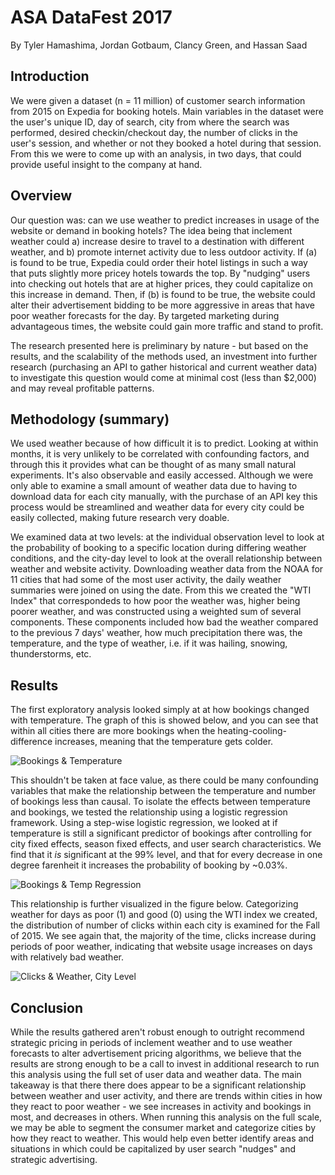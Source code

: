 # ASA DataFest 2017

By Tyler Hamashima, Jordan Gotbaum, Clancy Green, and Hassan Saad

## Introduction
We were given a dataset (n = 11 million) of customer search information from 2015 on Expedia for booking hotels. Main variables in the dataset were the user's unique ID, day of search, city from where the search was performed, desired checkin/checkout day, the number of clicks in the user's session, and whether or not they booked a hotel during that session. From this we were to come up with an analysis, in two days, that could provide useful insight to the company at hand.

## Overview
Our question was: can we use weather to predict increases in usage of the website or demand in booking hotels? The idea being that inclement weather could a) increase desire to travel to a destination with different weather, and b) promote internet activity due to less outdoor activity. If (a) is found to be true, Expedia could order their hotel listings in such a way that puts slightly more pricey hotels towards the top. By "nudging" users into checking out hotels that are at higher prices, they could capitalize on this increase in demand. Then, if (b) is found to be true, the website could alter their advertisement bidding to be more aggressive in areas that have poor weather forecasts for the day. By targeted marketing during advantageous times, the website could gain more traffic and stand to profit.

The research presented here is preliminary by nature - but based on the results, and the scalability of the methods used, an investment into further research (purchasing an API to gather historical and current weather data) to investigate this question would come at minimal cost (less than $2,000) and may reveal profitable patterns. 

## Methodology (summary)
We used weather because of how difficult it is to predict. Looking at within months, it is very unlikely to be correlated with confounding factors, and through this it provides what can be thought of as many small natural experiments. It's also observable and easily accessed. Although we were only able to examine a small amount of weather data due to having to download data for each city manually, with the purchase of an API key this process would be streamlined and weather data for every city could be easily collected, making future research very doable.

We examined data at two levels: at the individual observation level to look at the probability of booking to a specific location during differing weather conditions, and the city-day level to look at the overall relationship between weather and website activity. Downloading weather data from the NOAA for 11 cities that had some of the most user activity, the daily weather summaries were joined on using the date. From this we created the "WTI Index" that correspondeds to how poor the weather was, higher being poorer weather, and was constructed using  a weighted sum of several components. These components included how bad the weather compared to the previous 7 days' weather, how much precipitation there was, the temperature, and the type of weather, i.e. if it was hailing, snowing, thunderstorms, etc. 

## Results
The first exploratory analysis looked simply at at how bookings changed with temperature. The graph of this is showed below, and you can see that within all cities there are more bookings when the heating-cooling-difference increases, meaning that the temperature gets colder.

![Bookings & Temperature](https://cloud.githubusercontent.com/assets/25534898/25184988/0408761c-24ea-11e7-8475-cf49088040d3.png)

This shouldn't be taken at face value, as there could be many confounding variables that make the relationship between the temperature and number of bookings less than causal. To isolate the effects between temperature and bookings, we tested the relationship using a logistic regression framework. Using a step-wise logistic regression, we looked at if temperature is still a significant predictor of bookings after controlling for city fixed effects, season fixed effects, and user search characteristics. We find that it *is* significant at the 99% level, and that for every decrease in one degree farenheit it increases the probability of booking by ~0.03%. 

![Bookings & Temp Regression](https://cloud.githubusercontent.com/assets/25534898/25184987/04086046-24ea-11e7-801e-5dcc3f7328de.png)

This relationship is further visualized in the figure below. Categorizing weather for days as poor (1) and good (0) using the WTI index we created, the distribution of number of clicks within each city is examined for the Fall of 2015. We see again that, the majority of the time, clicks increase during periods of poor weather, indicating that website usage increases on days with relatively bad weather.

![Clicks & Weather, City Level](https://cloud.githubusercontent.com/assets/25534898/25184990/044a0e24-24ea-11e7-98e8-cc827e1b9dd6.png)

## Conclusion
While the results gathered aren't robust enough to outright recommend strategic pricing in periods of inclement weather and to use weather forecasts to alter advertisement pricing algorithms, we believe that the results are strong enough to be a call to invest in additional research to run this analysis using the full set of user data and weather data. The main takeaway is that there there does appear to be a significant relationship between weather and user activity, and there are trends within cities in how they react to poor weather - we see increases in activity and bookings in most, and decreases in others. When running this analysis on the full scale, we may be able to segment the consumer market and categorize cities by how they react to weather. This would help even better identify areas and situations in which could be capitalized by user search "nudges" and strategic advertising.
